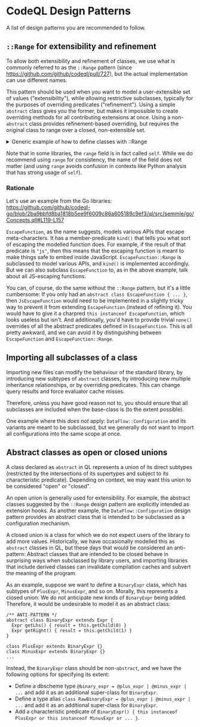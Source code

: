 # CodeQL Design Patterns

A list of design patterns you are recommended to follow.

## `::Range` for extensibility and refinement

To allow both extensibility and refinement of classes, we use what is commonly referred to as the `::Range` pattern (since https://github.com/github/codeql/pull/727), but the actual implementation can use different names.

This pattern should be used when you want to model a user-extensible set of values ("extensibility"), while allowing restrictive subclasses, typically for the purposes of overriding predicates ("refinement"). Using a simple `abstract` class gives you the former, but makes it impossible to create overriding methods for all contributing extensions at once. Using a non-`abstract` class provides refinement-based overriding, but requires the original class to range over a closed, non-extensible set.
<details>
<summary>Generic example of how to define classes with ::Range</summary>

Using a single `abstract` class looks like this:
```ql
/** <QLDoc...> */
abstract class MySpecialExpr extends Expr {
  /** <QLDoc...> */
  abstract int memberPredicate();
}
class ConcreteSubclass extends MySpecialExpr { ... }
```

While this allows users of the library to add new types of `MySpecialExpr` (like, in this case, `ConcreteSubclass`), there is no way to override the implementations of `memberPredicate` of all extensions at once.

Applying the `::Range` pattern yields the following:

```ql
/**
 * <QLDoc...>
 *
 * Extend this class to refine existing API models. If you want to model new APIs,
 * extend `MySpecialExpr::Range` instead.
 */
class MySpecialExpr extends Expr {
  MySpecialExpr::Range range;

  MySpecialExpr() { this = range }

  /** <QLDoc...> */
  int memberPredicate() { result = range.memberPredicate() }
}

/** Provides a class for modeling new <...> APIs. */
module MySpecialExpr {
  /**
   * <QLDoc...>
   *
   * Extend this class to model new APIs. If you want to refine existing API models,
   * extend `MySpecialExpr` instead.
   */
  abstract class Range extends Expr {
    /** <QLDoc...> */
    abstract int memberPredicate();
  }
}
```
Now, a concrete subclass can derive from `MySpecialExpr::Range` if it wants to extend the set of values in `MySpecialExpr`, and it will be required to implement the abstract `memberPredicate()`. Conversely, if it wants to refine `MySpecialExpr` and override `memberPredicate` for all extensions, it can do so by deriving from `MySpecialExpr` directly.

The key element of the pattern is to provide a field of type `MySpecialExpr::Range`, equating it to `this` in the characteristic predicate of `MySpecialExpr`. In member predicates, we can use either `this` or `range`, depending on which type has the API we need.

</details>

Note that in some libraries, the `range` field is in fact called `self`. While we do recommend using `range` for consistency, the name of the field does not matter (and using `range` avoids confusion in contexts like Python analysis that has strong usage of `self`).

### Rationale

Let's use an example from the Go libraries: https://github.com/github/codeql-go/blob/2ba9bbfd8ba1818b5ee9f6009c86a605189c9ef3/ql/src/semmle/go/Concepts.qll#L119-L157

`EscapeFunction`, as the name suggests, models various APIs that escape meta-characters. It has a member-predicate `kind()` that tells you what sort of escaping the modelled function does. For example, if the result of that predicate is `"js"`, then this means that the escaping function is meant to make things safe to embed inside JavaScript.
`EscapeFunction::Range` is subclassed to model various APIs, and `kind()` is implemented accordingly.
But we can also subclass `EscapeFunction` to, as in the above example, talk about all JS-escaping functions.

You can, of course, do the same without the `::Range` pattern, but it's a little cumbersome:
If you only had an `abstract class EscapeFunction { ... }`, then `JsEscapeFunction` would need to be implemented in a slightly tricky way to prevent it from extending `EscapeFunction` (instead of refining it). You would have to give it a charpred `this instanceof EscapeFunction`, which looks useless but isn't. And additionally, you'd have to provide trivial `none()` overrides of all the abstract predicates defined in `EscapeFunction`. This is all pretty awkward, and we can avoid it by distinguishing between `EscapeFunction` and `EscapeFunction::Range`.


## Importing all subclasses of a class

Importing new files can modify the behaviour of the standard library, by introducing new subtypes of `abstract` classes, by introducing new multiple inheritance relationships, or by overriding predicates. This can change query results and force evaluator cache misses.

Therefore, unless you have good reason not to, you should ensure that all subclasses are included when the base-class is (to the extent possible).

One example where this _does not_ apply: `DataFlow::Configuration` and its variants are meant to be subclassed, but we generally do not want to import all configurations into the same scope at once.


## Abstract classes as open or closed unions

A class declared as `abstract` in QL represents a union of its direct subtypes (restricted by the intersections of its supertypes and subject to its characteristic predicate). Depending on context, we may want this union to be considered "open" or "closed".

An open union is generally used for extensibility. For example, the abstract classes suggested by the `::Range` design pattern are explicitly intended as extension hooks. As another example, the `DataFlow::Configuration` design pattern provides an abstract class that is intended to be subclassed as a configuration mechanism.

A closed union is a class for which we do not expect users of the library to add more values. Historically, we have occasionally modelled this as `abstract` classes in QL, but these days that would be considered an anti-pattern: Abstract classes that are intended to be closed behave in surprising ways when subclassed by library users, and importing libraries that include derived classes can invalidate compilation caches and subvert the meaning of the program.

As an example, suppose we want to define a `BinaryExpr` class, which has subtypes of `PlusExpr`, `MinusExpr`, and so on. Morally, this represents a closed union: We do not anticipate new kinds of `BinaryExpr` being added. Therefore, it would be undesirable to model it as an abstract class:

```ql
/** ANTI-PATTERN */
abstract class BinaryExpr extends Expr {
  Expr getLhs() { result = this.getChild(0) }
  Expr getRight() { result = this.getChild(1) }
}

class PlusExpr extends BinaryExpr {}
class MinusExpr extends BinaryExpr {}
...
```

Instead, the `BinaryExpr` class should be non-`abstract`, and we have the following options for specifying its extent:

- Define a dbscheme type `@binary_expr = @plus_expr | @minus_expr | ...` and add it as an additional super-class for `BinaryExpr`.
- Define a type alias `class RawBinaryExpr = @plus_expr | @minus_expr | ...` and add it as an additional super-class for `BinaryExpr`.
- Add a characteristic predicate of `BinaryExpr() { this instanceof PlusExpr or this instanceof MinusExpr or ... }`.
